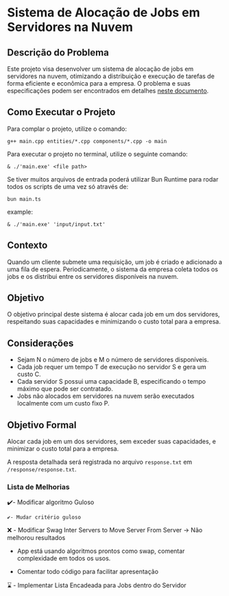 # Sistema de Alocação de Jobs em Servidores na Nuvem

## Descrição do Problema

Este projeto visa desenvolver um sistema de alocação de jobs em servidores na nuvem, otimizando a distribuição e execução de tarefas de forma eficiente e econômica para a empresa. O problema e suas especificações podem ser encontrados em detalhes [neste documento](https://sig-arq.ufpb.br/arquivos/2024121132b7e163354563f0e1b1397dd/Projeto_Final_2023_2_.pdf).

## Como Executar o Projeto

Para complar o projeto, utilize o comando:

`g++ main.cpp entities/*.cpp components/*.cpp -o main`

Para executar o projeto no terminal, utilize o seguinte comando:

`& ./'main.exe' <file path>`

Se tiver muitos arquivos de entrada poderá utilizar Bun Runtime para rodar todos os scripts de uma vez só através de:

`bun main.ts`

example:

`& ./'main.exe' 'input/input.txt'`

## Contexto

Quando um cliente submete uma requisição, um job é criado e adicionado a uma fila de espera. Periodicamente, o sistema da empresa coleta todos os jobs e os distribui entre os servidores disponíveis na nuvem.

## Objetivo

O objetivo principal deste sistema é alocar cada job em um dos servidores, respeitando suas capacidades e minimizando o custo total para a empresa.

## Considerações

- Sejam N o número de jobs e M o número de servidores disponíveis.
- Cada job requer um tempo T de execução no servidor S e gera um custo C.
- Cada servidor S possui uma capacidade B, especificando o tempo máximo que pode ser contratado.
- Jobs não alocados em servidores na nuvem serão executados localmente com um custo fixo P.

## Objetivo Formal

Alocar cada job em um dos servidores, sem exceder suas capacidades, e minimizar o custo total para a empresa.

A resposta detalhada será registrada no arquivo `response.txt` em `/response/response.txt`.

### Lista de Melhorias

✔️- Modificar algoritmo Guloso

    ✔️- Mudar critério guloso

❌ - Modificar Swag Inter Servers to Move Server From Server
-> Não melhorou resultados

- App está usando algoritmos prontos como swap, comentar complexidade em todos os usos.

- Comentar todo código para facilitar apresentação

⌛ - Implementar Lista Encadeada para Jobs dentro do Servidor
